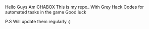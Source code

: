 Hello Guys Am CHABOX 
This is my repo_
With Grey Hack Codes for automated tasks in the game
Good luck

P.S Will update them regularly :)
